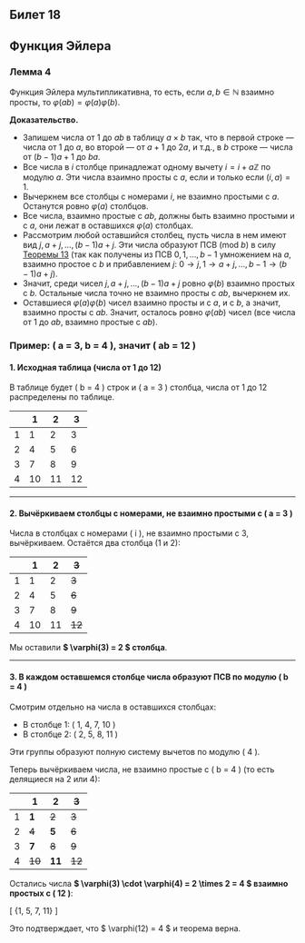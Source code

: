 ## Билет 18

## Функция Эйлера

### Лемма 4

Функция Эйлера мультипликативна, то есть, если $a, b \in \mathbb{N}$ взаимно просты, то $\varphi(ab) = \varphi(a)\varphi(b)$.

**Доказательство.**

- Запишем числа от 1 до $ab$ в таблицу $a \times b$ так, что в первой строке — числа от 1 до $a$, во второй — от $a + 1$ до $2a$, и т.д., в $b$ строке — числа от $(b-1)a + 1$ до $ba$.
- Все числа в $i$ столбце принадлежат одному вычету $i = i + a\mathbb{Z}$ по модулю $a$. Эти числа взаимно просты с $a$, если и только если $(i, a) = 1$.
- Вычеркнем все столбцы с номерами $i$, не взаимно простыми с $a$. Останутся ровно $\varphi(a)$ столбцов.
- Все числа, взаимно простые с $ab$, должны быть взаимно простыми и с $a$, они лежат в оставшихся $\varphi(a)$ столбцах.
- Рассмотрим любой оставшийся столбец, пусть числа в нем имеют вид $j, a + j, \ldots, (b - 1)a + j$. Эти числа образуют ПСВ (mod $b$) в силу [Теоремы 13](#теорема-13) (так как получены из ПСВ $0, 1, \ldots, b - 1$ умножением на $a$, взаимно простое с $b$ и прибавлением $j$: $0 \rightarrow j, 1 \rightarrow a + j, \ldots, b - 1 \rightarrow (b - 1)a + j$).
- Значит, среди чисел $j, a + j, \ldots, (b - 1)a + j$ ровно $\varphi(b)$ взаимно простых с $b$. Остальные числа точно не взаимно просты с $ab$, вычеркнем их.
- Оставшиеся $\varphi(a)\varphi(b)$ чисел взаимно просты и с $a$, и с $b$, а значит, взаимно просты с $ab$. Значит, осталось ровно $\varphi(ab)$ чисел (все числа от 1 до $ab$, взаимно простые с $ab$).

### Пример: \( a = 3, b = 4 \), значит \( ab = 12 \)

#### 1. Исходная таблица (числа от 1 до 12)

В таблице будет \( b = 4 \) строк и \( a = 3 \) столбца, числа от 1 до 12 распределены по таблице.


|   | 1  | 2  | 3  |
| - | -- | -- | -- |
| 1 | 1  | 2  | 3  |
| 2 | 4  | 5  | 6  |
| 3 | 7  | 8  | 9  |
| 4 | 10 | 11 | 12 |

---

#### 2. Вычёркиваем столбцы с номерами, не взаимно простыми с \( a = 3 \)

Числа в столбцах с номерами \( i \), не взаимно простыми с 3, вычёркиваем. Остаётся два столбца (1 и 2):


|   | **1** | **2** | ~~3~~  |
| - | ----- | ----- | ------ |
| 1 | 1     | 2     | ~~3~~  |
| 2 | 4     | 5     | ~~6~~  |
| 3 | 7     | 8     | ~~9~~  |
| 4 | 10    | 11    | ~~12~~ |

Мы оставили **$ \varphi(3) = 2 $ столбца**.

---

#### 3. В каждом оставшемся столбце числа образуют ПСВ по модулю \( b = 4 \)

Смотрим отдельно на числа в оставшихся столбцах:

- В столбце 1: \( 1, 4, 7, 10 \)
- В столбце 2: \( 2, 5, 8, 11 \)

Эти группы образуют полную систему вычетов по модулю \( 4 \).

Теперь вычёркиваем числа, не взаимно простые с \( b = 4 \) (то есть делящиеся на 2 или 4):


|   | **1**  | **2**  | ~~3~~  |
| - | ------ | ------ | ------ |
| 1 | **1**  | ~~2~~  | ~~3~~  |
| 2 | ~~4~~  | **5**  | ~~6~~  |
| 3 | **7**  | ~~8~~  | ~~9~~  |
| 4 | ~~10~~ | **11** | ~~12~~ |

Остались числа **$ \varphi(3) \cdot \varphi(4) = 2 \times 2 = 4 $ взаимно простых с \( 12 \)**:

\[
\{1, 5, 7, 11\}
\]

Это подтверждает, что $ \varphi(12) = 4 $ и теорема верна.
